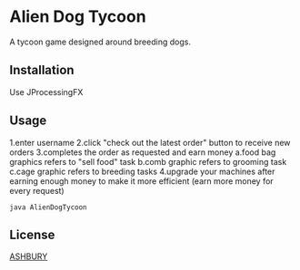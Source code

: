 # Alien Dog Tycoon

A tycoon game designed around breeding dogs.

## Installation

Use JProcessingFX


## Usage
1.enter username
2.click "check out the latest order" button to receive new orders
3.completes the order as requested and earn money
    a.food bag graphics refers to "sell food" task b.comb graphic refers to grooming task c.cage graphic refers to breeding tasks
4.upgrade your machines after earning enough money to make it more efficient (earn more money for every request)

```batch
java AlienDogTycoon
```


## License

[ASHBURY](ashbury.ca)
